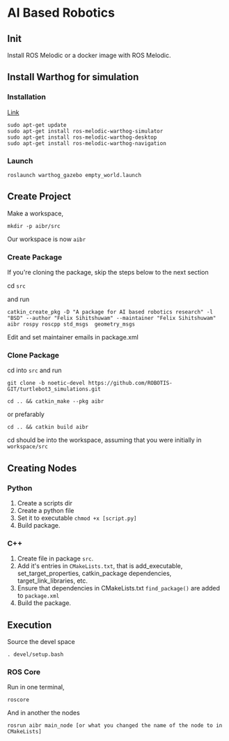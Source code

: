 # AI Based Robotics
## Init
Install ROS Melodic or a docker image with ROS Melodic.

## Install Warthog for simulation
### Installation
[Link](http://www.clearpathrobotics.com/assets/guides/melodic/ros/Drive%20a%20Warthog.html)
```
sudo apt-get update
sudo apt-get install ros-melodic-warthog-simulator
sudo apt-get install ros-melodic-warthog-desktop
sudo apt-get install ros-melodic-warthog-navigation
```
### Launch
```
roslaunch warthog_gazebo empty_world.launch
```

## Create Project

Make a workspace, 
```
mkdir -p aibr/src
```

Our workspace is now `aibr`

### Create Package 
If you're cloning the package, skip the steps below to the next section

cd `src`

and run
```
catkin_create_pkg -D "A package for AI based robotics research" -l "BSD" --author "Felix Sihitshuwam" --maintainer "Felix Sihitshuwam" aibr rospy roscpp std_msgs  geometry_msgs
```

Edit and set maintainer emails in package.xml

### Clone Package
cd into `src` and run

```
git clone -b noetic-devel https://github.com/ROBOTIS-GIT/turtlebot3_simulations.git
```

```
cd .. && catkin_make --pkg aibr
```
or prefarably
```
cd .. && catkin build aibr
```
cd should be into the workspace, assuming that you were initially in `workspace/src`

## Creating Nodes
### Python
1. Create a scripts dir
2. Create a python file
3. Set it to executable `chmod +x [script.py]`
4. Build package.

### C++
1. Create file in package `src`.
2. Add it's entries in `CMakeLists.txt`, that is add_executable, set_target_properties, catkin_package dependencies, target_link_libraries, etc.
3. Ensure that dependencies in CMakeLists.txt `find_package()` are added to `package.xml`
4. Build the package. 

## Execution
Source the devel space
```
. devel/setup.bash
```
### ROS Core
Run in one terminal,
```
roscore
```
And in another the nodes
```
rosrun aibr main_node [or what you changed the name of the node to in CMakeLists]
```